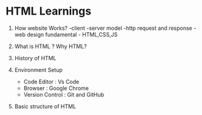 # HTML Learnings

1. How website Works?
    -client -server model
    -http request and response
    -web design fundamental - HTML,CSS,JS

2. What is HTML ? Why HTML?
3. History of HTML
4. Environment Setup
    - Code Editor : Vs Code
    - Browser : Google Chrome
    - Version Control : Git and GitHub

6. Basic structure of HTML
